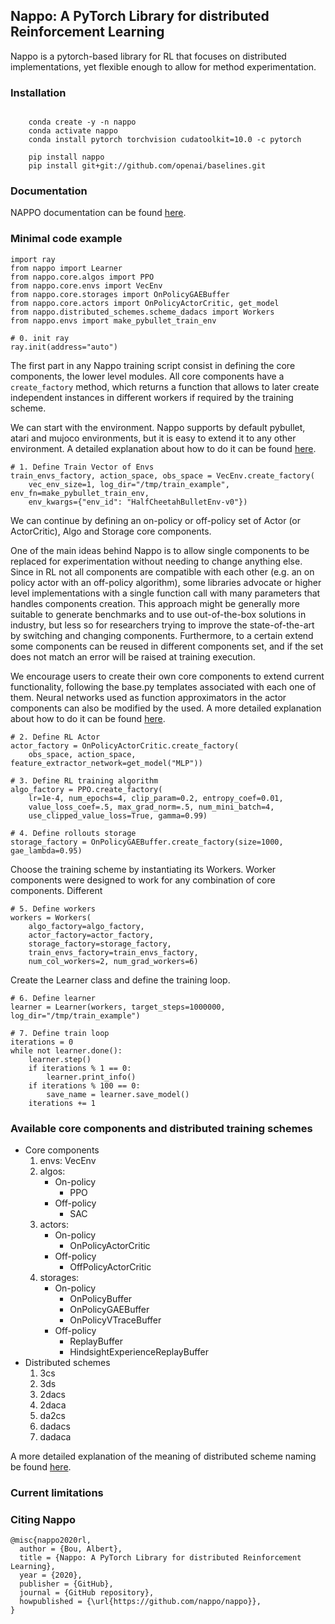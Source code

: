 ## Nappo: A PyTorch Library for distributed Reinforcement Learning

Nappo is a pytorch-based library for RL that focuses on distributed implementations, yet flexible enough to allow for method experimentation.

### Installation
```

    conda create -y -n nappo
    conda activate nappo
    conda install pytorch torchvision cudatoolkit=10.0 -c pytorch

    pip install nappo
    pip install git+git://github.com/openai/baselines.git

```

### Documentation

NAPPO documentation can be found [here](http://nappo.readthedocs.io/).

### Minimal code example


```
import ray
from nappo import Learner
from nappo.core.algos import PPO
from nappo.core.envs import VecEnv
from nappo.core.storages import OnPolicyGAEBuffer
from nappo.core.actors import OnPolicyActorCritic, get_model
from nappo.distributed_schemes.scheme_dadacs import Workers
from nappo.envs import make_pybullet_train_env

# 0. init ray
ray.init(address="auto")

```

The first part in any Nappo training script consist in defining the core components, the lower level modules. All core components have a `create_factory` method, which returns a function that allows to later create independent instances in different workers if required by the training scheme.

We can start with the environment. Nappo supports by default pybullet, atari and mujoco environments, but it is easy to extend it to any other environment. A detailed explanation about how to do it can be found [here](http://nappo.readthedocs.io/).

```
# 1. Define Train Vector of Envs
train_envs_factory, action_space, obs_space = VecEnv.create_factory(
    vec_env_size=1, log_dir="/tmp/train_example", env_fn=make_pybullet_train_env,
    env_kwargs={"env_id": "HalfCheetahBulletEnv-v0"})
```

We can continue by defining an on-policy or off-policy set of Actor (or ActorCritic), Algo and Storage core components.

One of the main ideas behind Nappo is to allow single components to be replaced for experimentation without needing to change anything else. Since in RL not all components are compatible with each other (e.g. an on policy actor with an off-policy algorithm), some libraries advocate or higher level implementations with a single function call with many parameters that handles components creation. This approach might be generally more suitable to generate benchmarks and to use out-of-the-box solutions in industry, but less so for researchers trying to improve the state-of-the-art by switching and changing components. Furthermore, to a certain extend some components can be reused in different components set, and if the set does not match an error will be raised at training execution.

We encourage users to create their own core components to extend current functionality, following the base.py templates associated with each one of them. Neural networks used as function approximators in the actor components can also be modified by the used. A more detailed explanation about how to do it can be found [here](http://nappo.readthedocs.io/).


```
# 2. Define RL Actor
actor_factory = OnPolicyActorCritic.create_factory(
    obs_space, action_space, feature_extractor_network=get_model("MLP"))

# 3. Define RL training algorithm
algo_factory = PPO.create_factory(
    lr=1e-4, num_epochs=4, clip_param=0.2, entropy_coef=0.01,
    value_loss_coef=.5, max_grad_norm=.5, num_mini_batch=4,
    use_clipped_value_loss=True, gamma=0.99)

# 4. Define rollouts storage
storage_factory = OnPolicyGAEBuffer.create_factory(size=1000, gae_lambda=0.95)
```

Choose the training scheme by instantiating its Workers. Worker components were designed to work for any combination of core components. Different

```
# 5. Define workers
workers = Workers(
    algo_factory=algo_factory,
    actor_factory=actor_factory,
    storage_factory=storage_factory,
    train_envs_factory=train_envs_factory,
    num_col_workers=2, num_grad_workers=6)
```

Create the Learner class and define the training loop.

```
# 6. Define learner
learner = Learner(workers, target_steps=1000000, log_dir="/tmp/train_example")

# 7. Define train loop
iterations = 0
while not learner.done():
    learner.step()
    if iterations % 1 == 0:
        learner.print_info()
    if iterations % 100 == 0:
        save_name = learner.save_model()
    iterations += 1
```

### Available core components and distributed training schemes

* Core components
    1. envs: VecEnv
    2. algos:
        * On-policy
            - PPO
        * Off-policy
            - SAC
    3. actors:
        * On-policy
            - OnPolicyActorCritic
        * Off-policy
            - OffPolicyActorCritic
    4. storages:
        * On-policy
            - OnPolicyBuffer
            - OnPolicyGAEBuffer
            - OnPolicyVTraceBuffer
        * Off-policy
            - ReplayBuffer
            - HindsightExperienceReplayBuffer
* Distributed schemes
    1. 3cs
    2. 3ds
    3. 2dacs
    4. 2daca
    5. da2cs
    6. dadacs
    7. dadaca

A more detailed explanation of the meaning of distributed scheme naming be found [here](http://nappo.readthedocs.io/).

### Current limitations


### Citing Nappo

```
@misc{nappo2020rl,
  author = {Bou, Albert},
  title = {Nappo: A PyTorch Library for distributed Reinforcement Learning},
  year = {2020},
  publisher = {GitHub},
  journal = {GitHub repository},
  howpublished = {\url{https://github.com/nappo/nappo}},
}
```